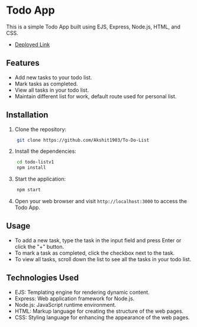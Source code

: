 # Todo App

This is a simple Todo App built using EJS, Express, Node.js, HTML, and CSS.

- <a href="https://to-do-list-phi-flax-65.vercel.app/" target="_blank">Deployed Link</a>

## Features

- Add new tasks to your todo list.
- Mark tasks as completed.
- View all tasks in your todo list.
- Maintain different list for work, default route used for personal list.

## Installation

1. Clone the repository:

```bash
    git clone https://github.com/Akshit1903/To-Do-List
```

2. Install the dependencies:

```bash
    cd todo-listv1
    npm install
```

3. Start the application:

```bash
    npm start
```

4. Open your web browser and visit `http://localhost:3000` to access the Todo App.

## Usage

- To add a new task, type the task in the input field and press Enter or click the "+" button.
- To mark a task as completed, click the checkbox next to the task.
- To view all tasks, scroll down the list to see all the tasks in your todo list.

## Technologies Used

- EJS: Templating engine for rendering dynamic content.
- Express: Web application framework for Node.js.
- Node.js: JavaScript runtime environment.
- HTML: Markup language for creating the structure of the web pages.
- CSS: Styling language for enhancing the appearance of the web pages.
